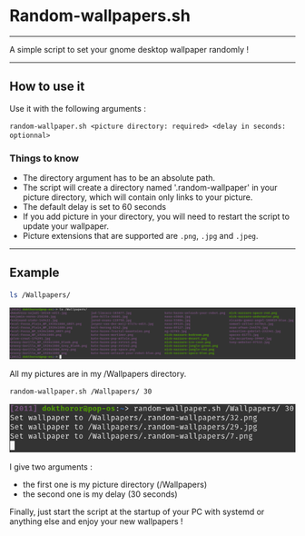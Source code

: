 # Random-wallpapers.sh

---

A simple script to set your gnome desktop wallpaper randomly !

---

## How to use it

Use it with the following arguments :

```text
random-wallpaper.sh <picture directory: required> <delay in seconds: optionnal>
```

### Things to know

- The directory argument has to be an absolute path.
- The script will create a directory named '.random-wallpaper' in your picture directory, which will contain only links to your picture.
- The default delay is set to 60 seconds
- If you add picture in your directory, you will need to restart the script to update your wallpaper.
- Picture extensions that are supported are `.png`, `.jpg` and `.jpeg`.

---

## Example

```bash
ls /Wallpapers/
```

![Pictures from my wallpapers directory](https://github.com/Dokthoror/Random-wallpapers/blob/main/images/pictures-list.png?raw=true)

All my pictures are in my /Wallpapers directory.

```bash
random-wallpaper.sh /Wallpapers/ 30
```

![Command example](https://github.com/Dokthoror/Random-wallpapers/blob/main/images/command-example.png?raw=true)

I give two arguments :

- the first one is my picture directory (/Wallpapers)
- the second one is my delay (30 seconds)

Finally, just start the script at the startup of your PC with systemd or anything else and enjoy your new wallpapers !
